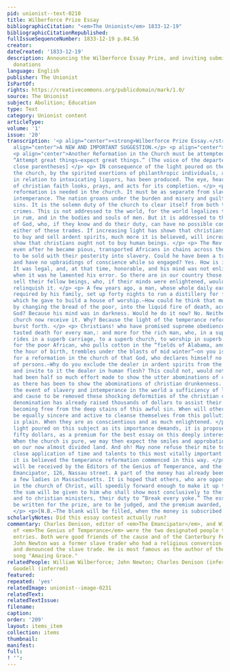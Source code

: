 ```yaml
---
pid: unionist--text-0210
title: Wilberforce Prize Essay
bibliographicCitation: "<em>The Unionist</em> 1833-12-19"
bibliographicCitationRepublished: 
fullIssueSequenceNumber: 1833-12-19 p.04.56
creator: 
dateCreated: '1833-12-19'
description: Announcing the Wilberforce Essay Prize, and inviting submissions and
  donations
language: English
publisher: The Unionist
IsPartOf: 
rights: https://creativecommons.org/publicdomain/mark/1.0/
source: The Unionist
subject: Abolition; Education
type: Text
category: Unionist content
articleType: 
volume: '1'
issue: '20'
transcription: '<p align="center"><strong>Wilberforce Prize Essay.</strong></p> <p
  align="center">A NEW AND IMPORTANT SUGGESTION.</p> <p align="center">CHRISTIAN SLAVERY.</p>
  <p align="center">Another Reformation in the Church must be attempted.</p> <p align="center">
  “Attempt great things—expect great things.” (The voice of the departed. [sic no
  close parentheses] </p> <p> IN consequence of the light poured on the public, and
  the church, by the spirited exertions of philanthropic individuals, a great change,
  in relation to intoxicating liquors, has been produced. The eye, heart, and hand
  of christian faith looks, prays, and acts for its completion. </p> <p> But another
  reformation is needed in the church. It must be as separate from slavery, as from
  intemperance. The nation groans under the burden and misery and guilt of both these
  sins. It is the solemn duty of the church to clear itself from both these tremendous
  crimes. This is not addressed to the world, for the world legalizes the traffic
  in rum, and in the bodies and souls of men. But it is addressed to the children
  of God, who, if they know and do their duty, can have no possible connection with
  either of these trades. If increasing light has shown that christians ought not
  to buy and sell ardent spirits, much more it is believed, will increasing light
  show that christians ought not to buy human beings. </p> <p> The Rev John Newton,
  even after he became pious, transported Africans in chains across the Atlantic,
  to be sold with their posterity into slavery. Could he have been a true christian,
  and have no upbraidings of conscience while so engaged? Yes. How is it possible?
  It was legal, and, at that time, honorable, and his mind was not enlightened.—Afterwards
  when it was he lamented his error. So there are in our country those who buy and
  sell their fellow beings, who, if their minds were enlightened, would lament and
  relinquish it. </p> <p> A few years ago, a man, whose whole daily earnings were
  required by his family, set up forty nights to run a distillery for forty dollars,
  which he gave to build a house of worship.—How could he think that money obtained
  by changing the bread of the poor, into the liquid fire of death, acceptable to
  God? Because his mind was in darkness. Would he do it now? No. Neither would the
  church now receive it. Why? Because the light of the temperance reformation has
  burst forth. </p> <p> Christians! who have promised supreme obedience to Him, that
  tasted death for every man,: and more for the rich man, who, in a superb dress,
  rides in a superb carriage, to a superb church, to worship in superb style, than
  for the poor African, who pulls cotton in the “fields of Alabama, and naked as in
  the hour of birth, trembles under the blasts of mid winter”—on you is this call
  for a reformation in the church of that God, who declares himself no respector [sic]
  of persons.—Why do you exclude the dealer in ardent spirits from the communion table,
  and invite to it the dealer in human flesh? This could not, would not be, if there
  had been half so much effort made to show the utter abominations of christian slavery,
  as there has been to show the abominations of christian drunkenness. Whatever maybe
  the event of slavery and intemperance in the world a sufficiency of light will show,
  and cause to be removed these shocking deformities of the christian church. One
  denomination has already raised thousands of dollars to assist their brethren in
  becoming free from the deep stains of this awful sin. When will other denominations
  be equally sincere and active to cleanse themselves from this pollution? The answer
  is plain. When they are as conscientious and as much enlightened. </p> <p> To have
  light poured on this subject as its importance demands, it is proposed to raise
  fifty dollars, as a premium for the best essay on this deeply interesting subject.
  When the church is pure, we may then expect the smiles and approbation of heaven
  on our now almost divided land. And oh! May none refuse their mite to reward the
  close application of time and talents to this most vitally important theme; for
  it is believed the temperance reformation commenced in this way. </p> <p> Donations
  will be received by the Editors of the Genius of Temperance, and the Editor of the
  Emancipator, 126, Nassau street. A part of the money has already been raised by
  a few ladies in Massachusetts. It is hoped that others, who are opposed to slavery
  in the church of Christ, will speedily forward enough to make it up to $50, when
  the sum will be given to him who shall show most conclusively to the christian church
  and to christian ministers, their duty to “Break every yoke.” The essays which shall
  be written for the prize, are to be judged, and the premium awarded, by ________
  </p> <p>[N.B.—The blank will be filled, when the money is subscribed.]</p> '
scholarlyNotes: Did this essay contest actually run?
commentary: Charles Denison, editor of <em>The Emancipator</em>, and William Goodell
  of <em>The Genius of Temperance</em> were the two designated people to whom to send
  entries. Both were good friends of the cause and of the Canterbury Female Academy.
  John Newton was a former slave trader who had a religious conversion to Christianity,
  and denounced the slave trade. He is most famous as the author of the words to the
  song "Amazing Grace."
relatedPeople: William Wilberforce; John Newton; Charles Denison (inferred); William
  Goodell (inferred)
featured: 
repeated: 'yes'
relatedImage: unionist--image-0231
relatedText: 
relatedTextIssue: 
filename: 
caption: 
order: '209'
layout: items_item
collection: items
thumbnail: 
manifest: 
full: 
! '': 
---
```


